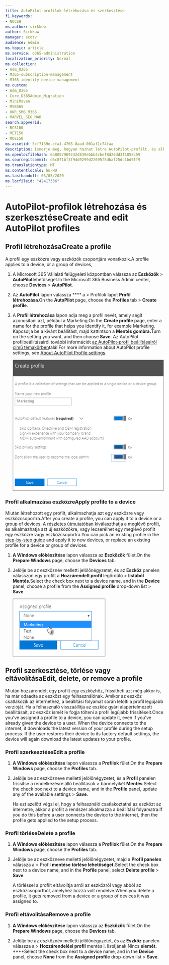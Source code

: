 ```yaml
---
title: AutoPilot-profilok létrehozása és szerkesztése
f1.keywords:
- NOCSH
ms.author: sirkkuw
author: Sirkkuw
manager: scotv
audience: Admin
ms.topic: article
ms.service: o365-administration
localization_priority: Normal
ms.collection:
- Adm_O365
- M365-subscription-management
- M365-identity-device-management
ms.custom:
- Adm_O365
- Core_O365Admin_Migration
- MiniMaven
- MSB365
- OKR_SMB_M365
- MARVEL_SEO_MAR
search.appverid:
- BCS160
- MET150
- MOE150
ms.assetid: 5cf7139e-cfa1-4765-8aad-001af1c74faa
description: Ismerje meg, hogyan hozhat létre AutoPilot-profilt, és alkalmazhatja azt egy eszközre, valamint szerkesztsen vagy töröljön egy profilt, illetve távolítson el egy profilt az eszközről.
ms.openlocfilehash: 6a8057969242d839ebbb4cbef8d26dd3f1858c59
ms.sourcegitcommit: d6c871bf3f94d9299d22695f5dbaf25dc1bd6ff9
ms.translationtype: MT
ms.contentlocale: hu-HU
ms.lasthandoff: 03/05/2020
ms.locfileid: "42417336"
---
```

# <a name="create-and-edit-autopilot-profiles"></a><span data-ttu-id="844ab-103">AutoPilot-profilok létrehozása és szerkesztése</span><span class="sxs-lookup"><span data-stu-id="844ab-103">Create and edit AutoPilot profiles</span></span>

## <a name="create-a-profile"></a><span data-ttu-id="844ab-104">Profil létrehozása</span><span class="sxs-lookup"><span data-stu-id="844ab-104">Create a profile</span></span>

<span data-ttu-id="844ab-105">A profil egy eszközre vagy eszközök csoportjára vonatkozik.</span><span class="sxs-lookup"><span data-stu-id="844ab-105">A profile applies to a device, or a group of devices,</span></span>
  
1. <span data-ttu-id="844ab-106">A Microsoft 365 Vállalati felügyeleti központban válassza az **Eszközök** \> **AutoPilot**lehetőséget.</span><span class="sxs-lookup"><span data-stu-id="844ab-106">In the Microsoft 365 Business Admin center, choose **Devices** \> **AutoPilot**.</span></span>
  
2. <span data-ttu-id="844ab-107">Az **AutoPilot** lapon válassza \*\*\*\* a \> Profilok lapot **Profil létrehozása**.</span><span class="sxs-lookup"><span data-stu-id="844ab-107">On the **AutoPilot** page, choose the **Profiles** tab \> **Create profile**.</span></span>
    
3. <span data-ttu-id="844ab-108">A **Profil létrehozása** lapon adja meg a profil nevét, amely segít azonosítani azt, például a Marketing.</span><span class="sxs-lookup"><span data-stu-id="844ab-108">On the **Create profile** page, enter a name for the profile that helps you identify it, for example Marketing.</span></span> <span data-ttu-id="844ab-109">Kapcsolja be a kívánt beállítást, majd kattintson a **Mentés gombra.**</span><span class="sxs-lookup"><span data-stu-id="844ab-109">Turn on the setting you want, and then choose **Save**.</span></span> <span data-ttu-id="844ab-110">Az AutoPilot profilbeállításairól további információt [az AutoPilot-profil beállításairól című témakörben](autopilot-profile-settings.md)talál.</span><span class="sxs-lookup"><span data-stu-id="844ab-110">For more information about AutoPilot profile settings, see [About AutoPilot Profile settings](autopilot-profile-settings.md).</span></span>
    
    ![Enter name and turn on settings in the Create profile panel.](../media/63b5a00d-6a5d-48d0-9557-e7531e80702a.png)
  
### <a name="apply-profile-to-a-device"></a><span data-ttu-id="844ab-112">Profil alkalmazása eszközre</span><span class="sxs-lookup"><span data-stu-id="844ab-112">Apply profile to a device</span></span>

<span data-ttu-id="844ab-113">Miután létrehozott egy profilt, alkalmazhatja azt egy eszközre vagy eszközcsoportra.</span><span class="sxs-lookup"><span data-stu-id="844ab-113">After you create a profile, you can apply it to a device or a group of devices.</span></span> <span data-ttu-id="844ab-114">A [részletes útmutatóban](add-autopilot-devices-and-profile.md) kiválaszthatja a meglévő profilt, és alkalmazhatja azt új eszközökre, vagy lecserélhet egy meglévő profilt egy eszközre vagy eszközcsoportra.</span><span class="sxs-lookup"><span data-stu-id="844ab-114">You can pick an existing profile in the [step-by-step guide](add-autopilot-devices-and-profile.md) and apply it to new devices, or replace an existing profile for a device or group of devices.</span></span> 
  
1. <span data-ttu-id="844ab-115">**A Windows előkészítése** lapon válassza az **Eszközök** fület.</span><span class="sxs-lookup"><span data-stu-id="844ab-115">On the **Prepare Windows** page, choose the **Devices** tab.</span></span> 
    
2. <span data-ttu-id="844ab-116">Jelölje be az eszköznév melletti jelölőnégyzetet, és az **Eszköz** panelen válasszon egy profilt a **Hozzárendelt profil** legördülő \> **listából Mentés**.</span><span class="sxs-lookup"><span data-stu-id="844ab-116">Select the check box next to a device name, and in the **Device** panel, choose a profile from the **Assigned profile** drop-down list \> **Save**.</span></span>
    
    ![In the Device panel, select an Assigned profile to apply it.](../media/ed0ce33f-9241-4403-a5de-2dddffdc6fb9.png)
  
## <a name="edit-delete-or-remove-a-profile"></a><span data-ttu-id="844ab-118">Profil szerkesztése, törlése vagy eltávolítása</span><span class="sxs-lookup"><span data-stu-id="844ab-118">Edit, delete, or remove a profile</span></span>

<span data-ttu-id="844ab-p103">Miután hozzárendelt egy profilt egy eszközhöz, frissítheti azt még akkor is, ha már odaadta az eszközt egy felhasználónak. Amikor az eszköz csatlakozik az internethez, a beállítási folyamat során letölti a profil legújabb verzióját. Ha a felhasználó visszaállítja az eszköz gyári alapértelmezett beállításait, az eszköz ismét le fogja tölteni a profil legújabb frissítéseit.</span><span class="sxs-lookup"><span data-stu-id="844ab-p103">Once you've assigned a profile to a device, you can update it, even if you've already given the device to a user. When the device connects to the internet, it downloads the latest version of your profile during the setup process. If the user restores their device to its factory default settings, the device will again download the latest updates to your profile.</span></span> 
  
### <a name="edit-a-profile"></a><span data-ttu-id="844ab-122">Profil szerkesztése</span><span class="sxs-lookup"><span data-stu-id="844ab-122">Edit a profile</span></span>

1. <span data-ttu-id="844ab-123">**A Windows előkészítése** lapon válassza a **Profilok** fület.</span><span class="sxs-lookup"><span data-stu-id="844ab-123">On the **Prepare Windows** page, choose the **Profiles** tab.</span></span> 
    
2. <span data-ttu-id="844ab-124">Jelölje be az eszközneve melletti jelölőnégyzetet, és a **Profil** panelen frissítse a rendelkezésre álló beállítások \> bármelyikét **Mentés**.</span><span class="sxs-lookup"><span data-stu-id="844ab-124">Select the check box next to a device name, and in the **Profile** panel, update any of the available settings \> **Save**.</span></span>
    
    <span data-ttu-id="844ab-125">Ha ezt azelőtt végzi el, hogy a felhasználó csatlakoztatná az eszközt az internetre, akkor a profilt a rendszer alkalmazza a beállítási folyamatra.</span><span class="sxs-lookup"><span data-stu-id="844ab-125">If you do this before a user connects the device to the internet, then the profile gets applied to the setup process.</span></span>
    
### <a name="delete-a-profile"></a><span data-ttu-id="844ab-126">Profil törlése</span><span class="sxs-lookup"><span data-stu-id="844ab-126">Delete a profile</span></span>

1. <span data-ttu-id="844ab-127">**A Windows előkészítése** lapon válassza a **Profilok** fület.</span><span class="sxs-lookup"><span data-stu-id="844ab-127">On the **Prepare Windows** page, choose the **Profiles** tab.</span></span> 
    
2. <span data-ttu-id="844ab-128">Jelölje be az eszközneve melletti jelölőnégyzetet, majd a **Profil panelen** válassza a \> Profil **mentése** **törlése lehetőséget.**</span><span class="sxs-lookup"><span data-stu-id="844ab-128">Select the check box next to a device name, and in the **Profile** panel, select **Delete profile** \> **Save**.</span></span>
    
    <span data-ttu-id="844ab-129">A törléssel a profilt eltávolítja arról az eszközről vagy abból az eszközcsoportból, amelyhez hozzá volt rendelve.</span><span class="sxs-lookup"><span data-stu-id="844ab-129">When you delete a profile, it gets removed from a device or a group of devices it was assigned to.</span></span>
    
### <a name="remove-a-profile"></a><span data-ttu-id="844ab-130">Profil eltávolítása</span><span class="sxs-lookup"><span data-stu-id="844ab-130">Remove a profile</span></span>

1. <span data-ttu-id="844ab-131">**A Windows előkészítése** lapon válassza az **Eszközök** fület.</span><span class="sxs-lookup"><span data-stu-id="844ab-131">On the **Prepare Windows** page, choose the **Devices** tab.</span></span> 
    
2. <span data-ttu-id="844ab-132">Jelölje be az eszköznév melletti jelölőnégyzetet, és az **Eszköz** panelen válassza a \> **Hozzárendelési profil** mentés i. listájának Nincs **elemét.** \*\*\*\*</span><span class="sxs-lookup"><span data-stu-id="844ab-132">Select the check box next to a device name, and in the **Device** panel, choose **None** from the **Assigned profile** drop-down list \> **Save**.</span></span>
    
